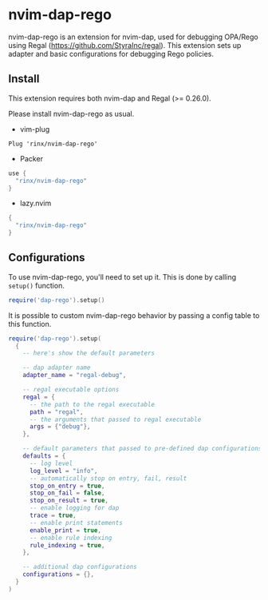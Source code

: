 # nvim-dap-rego

nvim-dap-rego is an extension for nvim-dap, used for debugging OPA/Rego using Regal (https://github.com/StyraInc/regal).
This extension sets up adapter and basic configurations for debugging Rego policies.

## Install

This extension requires both nvim-dap and Regal (>= 0.26.0).

Please install nvim-dap-rego as usual.

- vim-plug

```vim
Plug 'rinx/nvim-dap-rego'
```

- Packer

```lua
use {
  "rinx/nvim-dap-rego"
}
```

- lazy.nvim

```lua
{
  "rinx/nvim-dap-rego"
}
```

## Configurations

To use nvim-dap-rego, you'll need to set up it.
This is done by calling `setup()` function.

```lua
require('dap-rego').setup()
```

It is possible to custom nvim-dap-rego behavior by passing a config table to this function.

```lua
require('dap-rego').setup(
  {
    -- here's show the default parameters

    -- dap adapter name
    adapter_name = "regal-debug",

    -- regal executable options
    regal = {
      -- the path to the regal executable
      path = "regal",
      -- the arguments that passed to regal executable
      args = {"debug"},
    },

    -- default parameters that passed to pre-defined dap configurations
    defaults = {
      -- log level
      log_level = "info",
      -- automatically stop on entry, fail, result
      stop_on_entry = true,
      stop_on_fail = false,
      stop_on_result = true,
      -- enable logging for dap
      trace = true,
      -- enable print statements
      enable_print = true,
      -- enable rule indexing
      rule_indexing = true,
    },

    -- additional dap configurations
    configurations = {},
  }
)
```
